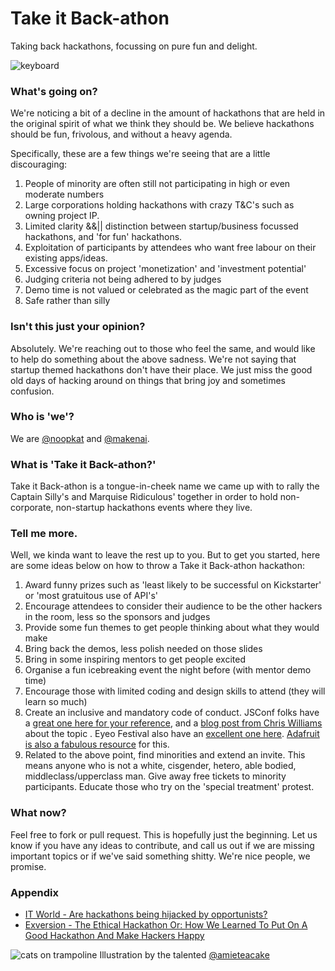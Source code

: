 # Take it Back-athon

Taking back hackathons, focussing on pure fun and delight.

![keyboard](http://f.cl.ly/items/2D2P271Y1q2T201Y2C3B/computer_keyboard.png)

### What's going on?

We're noticing a bit of a decline in the amount of hackathons that are held in the original spirit of what we think they should be. We believe hackathons should be fun, frivolous, and without a heavy agenda.

Specifically, these are a few things we're seeing that are a little discouraging:

1. People of minority are often still not participating in high or even moderate numbers
2. Large corporations holding hackathons with crazy T&C's such as owning project IP.
3. Limited clarity &&|| distinction between startup/business focussed hackathons, and 'for fun' hackathons.
4. Exploitation of participants by attendees who want free labour on their existing apps/ideas.
5. Excessive focus on project 'monetization' and 'investment potential'
6. Judging criteria not being adhered to by judges
7. Demo time is not valued or celebrated as the magic part of the event
8. Safe rather than silly


### Isn't this just your opinion?
Absolutely. We're reaching out to those who feel the same, and would like to help do something about the above sadness. We're not saying that startup themed hackathons don't have their place. We just miss the good old days of hacking around on things that bring joy and sometimes confusion.

### Who is 'we'?
We are [@noopkat](http://twitter.com/noopkat) and [@makenai](http://twitter.com/makenai).

### What is 'Take it Back-athon?'
Take it Back-athon is a tongue-in-cheek name we came up with to rally the Captain Silly's and Marquise Ridiculous' together in order to hold non-corporate, non-startup hackathons events where they live. 

### Tell me more.
Well, we kinda want to leave the rest up to you. But to get you started, here are some ideas below on how to throw a Take it Back-athon hackathon:
1. Award funny prizes such as 'least likely to be successful on Kickstarter' or 'most gratuitous use of API's'
2. Encourage attendees to consider their audience to be the other hackers in the room, less so the sponsors and judges
3. Provide some fun themes to get people thinking about what they would make
4. Bring back the demos, less polish needed on those slides
5. Bring in some inspiring mentors to get people excited
6. Organise a fun icebreaking event the night before (with mentor demo time)
7. Encourage those with limited coding and design skills to attend (they will learn so much)
8. Create an inclusive and mandatory code of conduct. JSConf folks have a [great one here for your reference](http://jsconf.com/codeofconduct.html), and a [blog post from Chris Williams](http://voodootikigod.com/our-culture-of-change/) about the topic . Eyeo Festival also have an [excellent one here](http://eyeofestival.com/policies-and-guidelines/). [Adafruit is also a fabulous resource](http://adainitiative.org/what-we-do/conference-policies/) for this.
9. Related to the above point, find minorities and extend an invite. This means anyone who is not a white, cisgender, hetero, able bodied, middleclass/upperclass man. Give away free tickets to minority participants. Educate those who try on the 'special treatment' protest.

### What now?
Feel free to fork or pull request. This is hopefully just the beginning. Let us know if you have any ideas to contribute, and call us out if we are missing important topics or if we've said something shitty. We're nice people, we promise.

### Appendix
* [IT World - Are hackathons being hijacked by opportunists?](http://www.itworld.com/software/277913/are-hackathons-being-hijacked-opportunists)
* [Exversion - The Ethical Hackathon Or: How We Learned To Put On A Good Hackathon And Make Hackers Happy](http://exversiondata.wordpress.com/2013/11/15/the-ethical-hackathon-or-how-we-learned-to-put-on-a-good-hackathon-and-make-hackers-happy/)

![cats on trampoline](http://farm9.staticflickr.com/8422/7738138108_f65beeab50.jpg)
Illustration by the talented [@amieteacake](http://twitter.com/amieteacake)